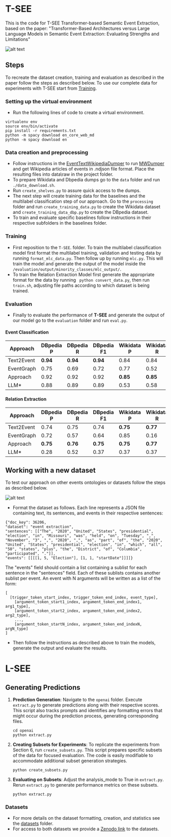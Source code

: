 # T-SEE

This is the code for T-SEE Transformer-based Semantic Event Extraction, based on the paper: "Transformer-Based Architectures versus
Large Language Models in Semantic Event Extraction: Evaluating Strengths and Limitations"

![alt text](https://github.com/t-kuculo/T-SEE/blob/main/figs/example.png)


## Steps
To recreate the dataset creation, training and evaluation as described in the paper follow the steps as described below. To use our complete data for experiments with T-SEE start from [Training](#Training).
### Setting up the virtual environment
* Run the following lines of code to create a virtual environment.

```
virtualenv env
source env/bin/activate
pip install -r requirements.txt
python -m spacy download en_core_web_md
python -m spacy download en
```

### Data creation and preprocessing
* Follow instructions in the [EventTextWikipediaDumper](https://github.com/sgottsch/EventTextWikipediaDumper) to run [MWDumper](https://www.mediawiki.org/wiki/Manual:MWDumper) and get Wikipedia articles of events in .ndjson file format. Place the resulting files into data\raw in the project folder.
* To prepare Wikidata and Dbpedia dumps go to the ```data``` folder and run  ```./data_download.sh```.
* Run ```create_shelves.py``` to assure quick access to the dumps.
* The next step will create training data for the baselines and the multilabel classification step of our approach. Go to the ```processing``` folder and run ```create_training_data.py``` to create the Wikidata dataset and ```create_training_data_dbp.py``` to create the DBpedia dataset.
* To train and evaluate specific baselines follow instructions in their respective subfolders in the baselines folder. 
### Training
* First reposition to the ```T-SEE```. folder. To train the multilabel classification model first format the multilabel training, validation and testing data by running  ```format_mlc_data.py```. Then follow up by running ```mlc.py```. This will train the model and generate the output of the model inside the ```/evaluation/output/minority_classes/mlc_output/```.
* To train the Relation Extraction Model first generate the appropriate format for the data by running ``` python convert_data.py```, then run ```train.sh```, adjusting file paths according to which dataset is being trained.
### Evaluation
* Finally to evaluate the performance of **T-SEE** and generate the output of our model go to the ```evaluation``` folder and run ```eval.py```. 


#### Event Classification


| **Approach** | **DBpedia P** | **DBpedia R** | **DBpedia F1** | **Wikidata P** | **Wikidata R** | **Wikidata F1** |
|--------------|---------------|---------------|----------------|----------------|----------------|-----------------|
| Text2Event   | **0.94**      | **0.94**      | **0.94**       | 0.84           | 0.84           | 0.84            |
| EventGraph   | 0.75          | 0.69          | 0.72           | 0.77           | 0.52           | 0.62            |
| Approach     | 0.92          | 0.92          | 0.92           | **0.85**       | **0.85**       | **0.85**        |
| LLM*         | 0.88          | 0.89          | 0.89           | 0.53           | 0.58           | 0.55            |



#### Relation Extraction


| **Approach** | **DBpedia P** | **DBpedia R** | **DBpedia F1** | **Wikidata P** | **Wikidata R** | **Wikidata F1** |
|--------------|---------------|---------------|----------------|----------------|----------------|-----------------|
| Text2Event   | 0.74          | 0.75          | 0.74           | **0.75**       | **0.77**       | **0.76**        |
| EventGraph   | 0.72          | 0.57          | 0.64           | 0.85           | 0.16           | 0.27            |
| Approach     | **0.75**      | **0.76**      | **0.75**       | **0.75**       | **0.77**       | **0.76**        |
| LLM*         | 0.28          | 0.52          | 0.37           | 0.37           | 0.37           | 0.37            |



## Working with a new dataset
To test our approach on other events ontologies or datasets follow the steps as described below.

![alt text](https://github.com/t-kuculo/T-SEE/blob/main/figs/pipeline.png)

* Format the dataset as follows. Each line represents a JSON file containing text, its sentences, and events in their respective sentences:


```
{"doc_key": 36206, 
"dataset": "event extraction", 
"sentences": [["The", "2020", "United", "States", "presidential", "election", "in", "Missouri", "was", "held", "on", "Tuesday", ",", "November", "3", ",", "2020", ",", "as", "part", "of", "the", "2020", "United", "States", "presidential", "election", "in", "which", "all", "50", "states", "plus", "the", "District", "of", "Columbia", "participated", "."]],
"events": [[[[1, 5, "Election"], [1, 1, "startDate"]]]]}
```

The "events" field should contain a list containing a sublist for each sentence in the "sentences" field. Each of these sublists contains another sublist per event.
An event with N arguments will be written as a list of the form:

```
[
  [trigger_token_start_index, trigger_token_end_index, event_type], 
    [argument_token_start1_index, argument_token_end_index1, arg1_type], 
    [argument_token_start2_index, argument_token_end_index2, arg2_type], 
    ...,  
    [argument_token_startN_index, argument_token_end_indexN, argN_type]
]
```


* Then follow the instructions as described above to train the models, generate the output and evaluate the results.

# L-SEE

## Generating Predictions

1. **Prediction Generation**: Navigate to the `openai` folder. Execute `extract.py` to generate predictions along with their respective scores. This script also tracks prompts and identifies any formatting errors that might occur during the prediction process, generating corresponding files.

    ```
    cd openai
    python extract.py
    ```

2. **Creating Subsets for Experiments**: To replicate the experiments from Section 6, run `create_subsets.py`. This script prepares specific subsets of the data for focused evaluation. The code is easily modifiable to accommodate additional subset generation strategies.

    ```
    python create_subsets.py
    ```

3. **Evaluating on Subsets**: Adjust the analysis_mode to True in `extract.py`. Rerun `extract.py` to generate performance metrics on these subsets.

    ```
    python extract.py  
    ```

### Datasets
  * For more details on the dataset formatting, creation, and statistics see the [datasets](https://github.com/t-kuculo/T-SEE/tree/main/data/datasets) folder.
  * For access to both datasets we provide a [Zenodo link](https://zenodo.org/records/10818676) to the datasets.








